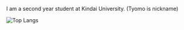 

<!--
**TyomoGit/TyomoGit** is a ✨ _special_ ✨ repository because its `README.md` (this file) appears on your GitHub profile.

Here are some ideas to get you started:

- 🔭 I’m currently working on ...
- 🌱 I’m currently learning ...
- 👯 I’m looking to collaborate on ...
- 🤔 I’m looking for help with ...
- 💬 Ask me about ...
- 📫 How to reach me: ...
- 😄 Pronouns: ...
- ⚡ Fun fact: ...
-->

I am a second year student at Kindai University.
(Tyomo is nickname)

<p align="left">

<img alt="Top Langs" src="https://github-readme-stats.vercel.app/api/top-langs/?username=TyomoGit&count_private=true&show_icons=true&theme=dark" />

</p>
